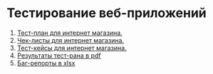 # Тестирование веб-приложений
1. <a href="https://docs.google.com/spreadsheets/d/1g9tHKy7emtTjNRLCTaY0Wlx4aF-68xiFmD-tGBPtEs4/edit?usp=sharing" target="_blank">Тест-план для интернет магазина.</a>
2. <a href="https://docs.google.com/spreadsheets/d/1lkJ49JAE0WhDz7XZjtjnYrKE80Ze1C7qy2A0FMqAMQ0/edit#gid=0" target="_blank">Чек-листы для интернет магазина.</a>
3. <a href="https://github.com/trudoviebudni/web/blob/main/webApp_testCases_exported_from_qase.pdf" target="_blank">Тест-кейсы для интернет магазина.</a>
4. <a href="https://github.com/trudoviebudni/web/blob/main/G7-Express%2Brun%2B2024_05_08%2Bby%2BNikita%2BBurdenkov.pdf" target="_blank">Результаты тест-рана в pdf</a>
5. <a href="https://github.com/trudoviebudni/web/blob/main/%5BwebApp%5Dbug_reports.xlsx" target="_blank">Баг-репорты в xlsx</a>
